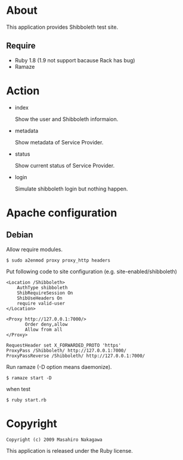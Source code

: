 # About

This application provides Shibboleth test site.

## Require

* Ruby 1.8 (1.9 not support bacause Rack has bug)
* Ramaze

# Action

* index

  Show the user and Shibboleth informaion.

* metadata

  Show metadata of Service Provider.

* status

  Show current status of Service Provider.

* login

  Simulate shibboleth login but nothing happen.

# Apache configuration

## Debian

  Allow require modules.

    $ sudo a2enmod proxy proxy_http headers

  Put following code to site configuration (e.g. site-enabled/shibboleth)

    <Location /Shibboleth>
        AuthType shibboleth
        ShibRequireSession On
        ShibUseHeaders On
        require valid-user
    </Location>

    <Proxy http://127.0.0.1:7000/>
           Order deny,allow
           Allow from all
    </Proxy>

    RequestHeader set X_FORWARDED_PROTO 'https'
    ProxyPass /Shibboleth/ http://127.0.0.1:7000/
    ProxyPassReverse /Shibboleth/ http://127.0.0.1:7000/

  Run ramaze (-D option means daemonize).

    $ ramaze start -D

  when test

    $ ruby start.rb

# Copyright

    Copyright (c) 2009 Masahiro Nakagawa

This application is released under the Ruby license.
